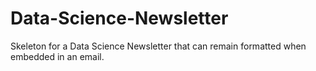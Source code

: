 # Data-Science-Newsletter

Skeleton for a Data Science Newsletter that can remain formatted when embedded in an email.
